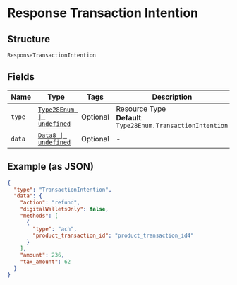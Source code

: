 
# Response Transaction Intention

## Structure

`ResponseTransactionIntention`

## Fields

| Name | Type | Tags | Description |
|  --- | --- | --- | --- |
| `type` | [`Type28Enum \| undefined`](../../doc/models/type-28-enum.md) | Optional | Resource Type<br>**Default**: `Type28Enum.TransactionIntention` |
| `data` | [`Data8 \| undefined`](../../doc/models/data-8.md) | Optional | - |

## Example (as JSON)

```json
{
  "type": "TransactionIntention",
  "data": {
    "action": "refund",
    "digitalWalletsOnly": false,
    "methods": [
      {
        "type": "ach",
        "product_transaction_id": "product_transaction_id4"
      }
    ],
    "amount": 236,
    "tax_amount": 62
  }
}
```

